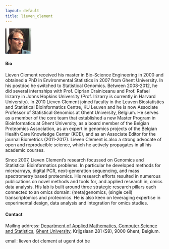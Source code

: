 ```yaml
---
layout: default
title: lieven_clement
---
```

<img src="./figs/Lieven_Clement.png" width="80">

#### Bio

Lieven Clement received his master in Bio-Science Engineering in 2000 and obtained a PhD in Environmental Statistics in 2007 from Ghent University. In his postdoc he switched to Statistical Genomics. Between 2008-2012, he did several internships with Prof. Ciprian Crainiceanu and Prof. Rafael Irizarry in Johns Hopkins University (Prof. Irizarry is currently in Harvard University). In 2010 Lieven Clement joined faculty in the Leuven Biostatistics and Statistical Bioinformatics Centre, KU Leuven and he is now Associate Professor of Statistical Genomics at Ghent University, Belgium. He serves as a member of the core team that established a new Master Program in Bioinformatics at Ghent University, as a board member of the Belgian Proteomics Association, as an expert in genomics projects of the Belgian Health Care Knowledge Center (KCE), and as an Associate Editor for the journal Biometrics (2011-2017). Lieven Clement is also a strong advocate of open and reproducible science, which he actively propagates in all his academic courses.

Since 2007, Lieven Clement’s research focussed on Genomics and Statistical Bioinformatics problems. In particular he developed methods for microarrays, digital PCR, next-generation sequencing, and mass spectrometry based proteomics. His research efforts resulted in numerous publications on novel methods and tools for, and applied research in, omics data analysis. His lab is built around three strategic research pillars each connected to an omics domain: (meta)genomics, (single cell) transcriptomics and proteomics. He is also keen on leveraging expertise in experimental design, data analysis and integration for omics studies.

#### Contact

Mailing address: [Department of Applied Mathematics, Computer Science and Statistics](https://www.ugent.be/we/twist/), [Ghent University](htpps://www.ugent.be), Krijgslaan 281 (S9), 9000 Ghent, Belgium.

email: lieven dot clement at ugent dot be
